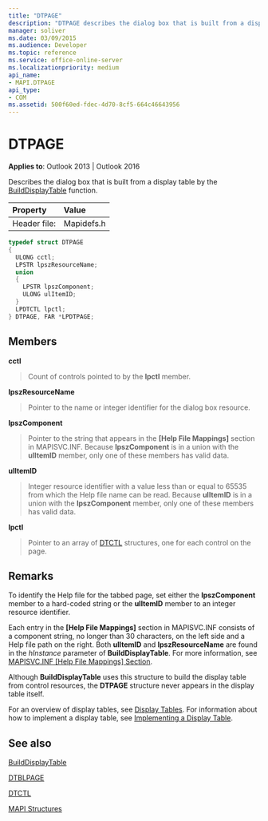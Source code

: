 ```yaml
---
title: "DTPAGE"
description: "DTPAGE describes the dialog box that is built from a display table by the BuildDisplayTable function."
manager: soliver
ms.date: 03/09/2015
ms.audience: Developer
ms.topic: reference
ms.service: office-online-server
ms.localizationpriority: medium
api_name:
- MAPI.DTPAGE
api_type:
- COM
ms.assetid: 500f60ed-fdec-4d70-8cf5-664c46643956
---
```


# DTPAGE

  
  
**Applies to**: Outlook 2013 | Outlook 2016 
  
Describes the dialog box that is built from a display table by the [BuildDisplayTable](builddisplaytable.md) function. 
  
|Property |Value |
|:-----|:-----|
|Header file:  <br/> |Mapidefs.h  <br/> |
   
```cpp
typedef struct DTPAGE
{
  ULONG cctl;
  LPSTR lpszResourceName;
  union
  {
    LPSTR lpszComponent;
    ULONG ulItemID;
  }
  LPDTCTL lpctl;
} DTPAGE, FAR *LPDTPAGE;

```

## Members

 **cctl**
  
> Count of controls pointed to by the **lpctl** member. 
    
 **lpszResourceName**
  
> Pointer to the name or integer identifier for the dialog box resource. 
    
 **lpszComponent**
  
> Pointer to the string that appears in the **[Help File Mappings]** section in MAPISVC.INF. Because **lpszComponent** is in a union with the **ulItemID** member, only one of these members has valid data. 
    
 **ulItemID**
  
> Integer resource identifier with a value less than or equal to 65535 from which the Help file name can be read. Because **ulItemID** is in a union with the **lpszComponent** member, only one of these members has valid data. 
    
 **lpctl**
  
> Pointer to an array of [DTCTL](dtctl.md) structures, one for each control on the page. 
    
## Remarks

To identify the Help file for the tabbed page, set either the **lpszComponent** member to a hard-coded string or the **ulItemID** member to an integer resource identifier. 
  
Each entry in the **[Help File Mappings]** section in MAPISVC.INF consists of a component string, no longer than 30 characters, on the left side and a Help file path on the right. Both **ulItemID** and **lpszResourceName** are found in the _hInstance_ parameter of **BuildDisplayTable**. For more information, see [MAPISVC.INF [Help File Mappings] Section](mapisvc-inf-help-file-mappings-section.md).
  
Although **BuildDisplayTable** uses this structure to build the display table from control resources, the **DTPAGE** structure never appears in the display table itself. 
  
For an overview of display tables, see [Display Tables](display-tables.md). For information about how to implement a display table, see [Implementing a Display Table](display-table-implementation.md).
  
## See also



[BuildDisplayTable](builddisplaytable.md)
  
[DTBLPAGE](dtblpage.md)
  
[DTCTL](dtctl.md)


[MAPI Structures](mapi-structures.md)

